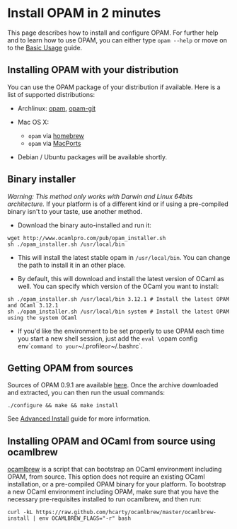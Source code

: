 # Install OPAM in 2 minutes

This page describes how to install and configure OPAM.
For further help and to learn how to use OPAM, you can either type
`opam --help` or move on to the [Basic Usage](Basic_Usage.html) guide.

## Installing OPAM with your distribution

You can use the OPAM package of your distribution if
available. Here is a list of supported distributions:

* Archlinux: [opam](http://aur.archlinux.org/packages.php?ID=62127),
  [opam-git](http://aur.archlinux.org/packages.php?ID=62387)

* Mac OS X:
  * `opam` via [homebrew](http://mxcl.github.com/homebrew/)
  * `opam` via [MacPorts](http://www.macports.org/)

* Debian / Ubuntu packages will be available shortly.

## Binary installer

*Warning: This method only works with Darwin and Linux 64bits architecture.* If your
platform is of a different kind or if using a pre-compiled binary isn't to your
taste, use another method.

- Download the binary auto-installed and run it:

```
wget http://www.ocamlpro.com/pub/opam_installer.sh
sh ./opam_installer.sh /usr/local/bin
```

- This will install the latest stable opam in `/usr/local/bin`. You can change
the path to install it in an other place.

- By default, this will download and install the latest version of OCaml as well.
You can specify which version of the OCaml you want to install:

```
sh ./opam_installer.sh /usr/local/bin 3.12.1 # Install the latest OPAM and OCaml 3.12.1
sh ./opam_installer.sh /usr/local/bin system # Install the latest OPAM using the system OCaml
```

- If you'd like the environment to be set properly to use OPAM each time you
start a new shell session, just add the `eval \`opam config env\`` command to
your `~/.profile` or `~/.bashrc`.

## Getting OPAM from sources

Sources of OPAM 0.9.1 are available [here](https://github.com/OCamlPro/opam/archive/0.9.1.tar.gz).
Once the archive downloaded and extracted, you can then run the usual commands:

```
./configure && make && make install
```

See [Advanced Install](Advanced_Install.html) guide for more information.

## Installing OPAM and OCaml from source using ocamlbrew

[ocamlbrew](https://github.com/hcarty/ocamlbrew) is a script that can bootstrap an OCaml environment including OPAM, from source.  This option does not require an existing OCaml installation, or a pre-compiled OPAM binary for your platform.  To bootstrap a new OCaml environment including OPAM, make sure that you have the necessary pre-requisites installed to run ocamlbrew, and then run:

```
curl -kL https://raw.github.com/hcarty/ocamlbrew/master/ocamlbrew-install | env OCAMLBREW_FLAGS="-r" bash
```
